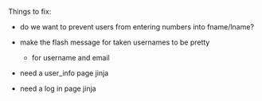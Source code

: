 Things to fix:
- do we want to prevent users from entering numbers into fname/lname?
- make the flash message for taken usernames to be pretty
    - for username and email

- need a user_info page jinja
- need a log in page jinja